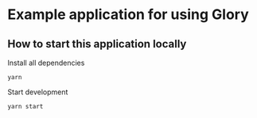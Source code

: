 # Example application for using Glory

## How to start this application locally

Install all dependencies

```shell
yarn
```

Start development

```shell
yarn start
```
